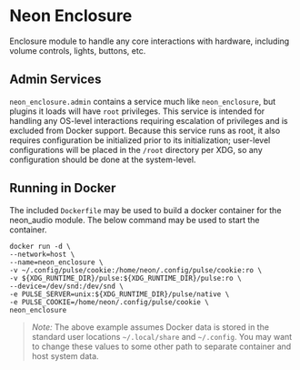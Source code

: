 # Neon Enclosure
Enclosure module to handle any core interactions with hardware, including volume controls,
lights, buttons, etc.

## Admin Services
`neon_enclosure.admin` contains a service much like `neon_enclosure`, but plugins
it loads will have `root` privileges. This service is intended for handling any
OS-level interactions requiring escalation of privileges and is excluded from Docker support.
Because this service runs as root, it also requires configuration be initialized
prior to its initialization; user-level configurations will be placed in the `/root`
directory per XDG, so any configuration should be done at the system-level.

## Running in Docker
The included `Dockerfile` may be used to build a docker container for the neon_audio module. The below command may be used
to start the container.

```shell
docker run -d \
--network=host \
--name=neon_enclosure \
-v ~/.config/pulse/cookie:/home/neon/.config/pulse/cookie:ro \
-v ${XDG_RUNTIME_DIR}/pulse:${XDG_RUNTIME_DIR}/pulse:ro \
--device=/dev/snd:/dev/snd \
-e PULSE_SERVER=unix:${XDG_RUNTIME_DIR}/pulse/native \
-e PULSE_COOKIE=/home/neon/.config/pulse/cookie \
neon_enclosure
```

>*Note:* The above example assumes Docker data is stored in the standard user locations `~/.local/share` and `~/.config`.
> You may want to change these values to some other path to separate container and host system data.
